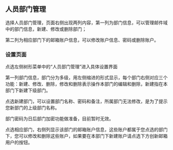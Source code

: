 ## 人员部门管理

选择人员部门管理，页面右侧出现两列内容，第一列为部门信息，可以管理邮件域中的部门信息，新建、修改或删除部门；

第二列为相应部门下的邮箱账户信息，可以修改账户信息、密码或删除账户。

### 设置页面
点选左侧树形菜单中的“人员部门管理”进入具体设置界面



第一列部门信息，部门分为多级，用左侧缩进的形式显示，每个部门右侧对应三个功能：新建、修改、删除，修改和删除表示操作本部门的编辑和删除，新建指在本部门下新建下级部门。



点选新建部门，可以设置部门名称、密码和备注，所属部门无法修改，是为了提示您新部门的上级部门名称。

部门密码为日后部门加密功能做准备，目前暂时无效。



点选相应部门，右侧列显示该部门的邮箱账户信息，这些账户都属于您点选的部门下，您可以修改和删除这些账户，如果要在本部门下新建账户请点选下方创新邮箱用户的按钮。




